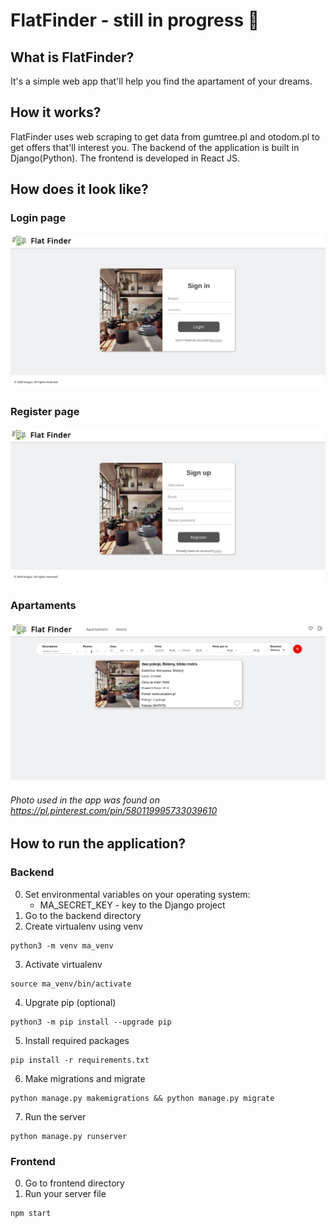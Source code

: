 # FlatFinder - still in progress 🌱

## What is FlatFinder?
It's a simple web app that'll help you find the apartament of your dreams.

## How it works?
FlatFinder uses web scraping to get data from gumtree.pl and otodom.pl to get offers that'll interest you.
The backend of the application is built in Django(Python).
The frontend is developed in React JS. 

## How does it look like?

### Login page
![alt text](https://github.com/kingus/FlatFinder/blob/master/flatfinder_screen1)

### Register page
![alt text](https://github.com/kingus/FlatFinder/blob/master/flatfinder_screen2.png)

### Apartaments
![alt text](https://github.com/kingus/FlatFinder/blob/develop/flat_finder_screen4.png)


###### Photo used in the app was found on https://pl.pinterest.com/pin/580119995733039610 

## How to run the application?
### Backend
0. Set environmental variables on your operating system:
    * MA_SECRET_KEY - key to the Django project
1. Go to the backend directory
2. Create virtualenv using venv
``` 
python3 -m venv ma_venv
```
3. Activate virtualenv
``` 
source ma_venv/bin/activate
```
4. Upgrate pip (optional)
``` 
python3 -m pip install --upgrade pip
```
5. Install required packages
``` 
pip install -r requirements.txt
```
6. Make migrations and migrate
``` 
python manage.py makemigrations && python manage.py migrate
```
7. Run the server
``` 
python manage.py runserver
```
### Frontend
0. Go to frontend directory
1. Run your server file
``` 
npm start
``` 

